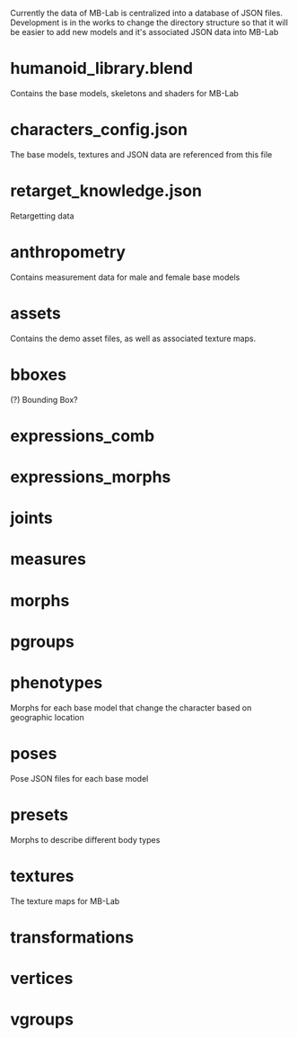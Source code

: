 Currently the data of MB-Lab is centralized into a database of JSON
files. Development is in the works to change the directory structure so
that it will be easier to add new models and it's associated JSON data
into MB-Lab

# humanoid\_library.blend

Contains the base models, skeletons and shaders for MB-Lab

# characters\_config.json

The base models, textures and JSON data are referenced from this file

# retarget\_knowledge.json

Retargetting data

# anthropometry

Contains measurement data for male and female base models

# assets

Contains the demo asset files, as well as associated texture maps.

# bboxes

(?) Bounding Box?

# expressions\_comb

# expressions\_morphs

# joints

# measures

# morphs

# pgroups

# phenotypes

Morphs for each base model that change the character based on geographic
location

# poses

Pose JSON files for each base model

# presets

Morphs to describe different body types

# textures

The texture maps for MB-Lab

# transformations

# vertices

# vgroups
